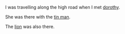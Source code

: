 I was travelling along the high road when I met [dorothy](../dorothy/dorothy.md).

She was there with the [tin man](../tin_man/tinman.md).

The [lion](../lion/lion.md) was also there.
